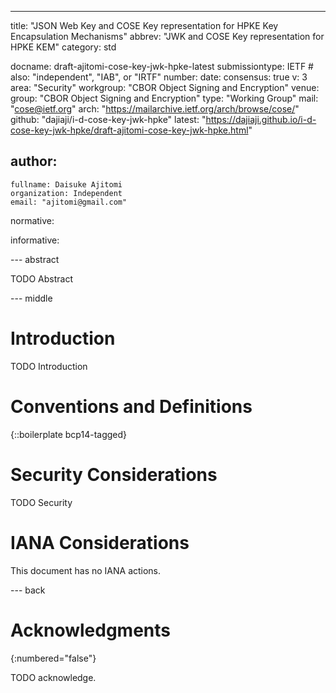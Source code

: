 ---
title: "JSON Web Key and COSE Key representation for HPKE Key Encapsulation Mechanisms"
abbrev: "JWK and COSE Key representation for HPKE KEM"
category: std

docname: draft-ajitomi-cose-key-jwk-hpke-latest
submissiontype: IETF  # also: "independent", "IAB", or "IRTF"
number:
date:
consensus: true
v: 3
area: "Security"
workgroup: "CBOR Object Signing and Encryption"
venue:
  group: "CBOR Object Signing and Encryption"
  type: "Working Group"
  mail: "cose@ietf.org"
  arch: "https://mailarchive.ietf.org/arch/browse/cose/"
  github: "dajiaji/i-d-cose-key-jwk-hpke"
  latest: "https://dajiaji.github.io/i-d-cose-key-jwk-hpke/draft-ajitomi-cose-key-jwk-hpke.html"

author:
 -
    fullname: Daisuke Ajitomi
    organization: Independent
    email: "ajitomi@gmail.com"

normative:

informative:


--- abstract

TODO Abstract


--- middle

# Introduction

TODO Introduction


# Conventions and Definitions

{::boilerplate bcp14-tagged}


# Security Considerations

TODO Security


# IANA Considerations

This document has no IANA actions.


--- back

# Acknowledgments
{:numbered="false"}

TODO acknowledge.
